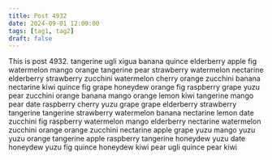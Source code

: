 ```yaml
---
title: Post 4932
date: 2024-09-01 12:00:00
tags: [tag1, tag2]
draft: false
---
```

This is post 4932.
tangerine
ugli
xigua
banana
quince
elderberry
apple
fig
watermelon
mango
orange
tangerine
pear
strawberry
watermelon
nectarine
elderberry
strawberry
zucchini
watermelon
cherry
orange
zucchini
banana
nectarine
kiwi
quince
fig
grape
honeydew
orange
fig
raspberry
grape
yuzu
pear
zucchini
orange
banana
mango
orange
lemon
kiwi
tangerine
mango
pear
date
raspberry
cherry
yuzu
grape
grape
elderberry
strawberry
tangerine
tangerine
strawberry
watermelon
banana
nectarine
lemon
date
zucchini
fig
raspberry
watermelon
mango
elderberry
nectarine
watermelon
zucchini
orange
orange
zucchini
nectarine
apple
grape
yuzu
mango
yuzu
yuzu
orange
tangerine
apple
raspberry
tangerine
honeydew
yuzu
date
honeydew
yuzu
fig
quince
honeydew
kiwi
pear
ugli
quince
pear
kiwi
